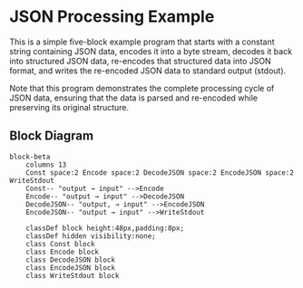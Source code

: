 # JSON Processing Example

This is a simple five-block example program that starts with a constant string
containing JSON data, encodes it into a byte stream, decodes it back into
structured JSON data, re-encodes that structured data into JSON format,
and writes the re-encoded JSON data to standard output (stdout).

Note that this program demonstrates the complete processing cycle of JSON data,
ensuring that the data is parsed and re-encoded while preserving its original
structure.

## Block Diagram

```mermaid
block-beta
    columns 13
    Const space:2 Encode space:2 DecodeJSON space:2 EncodeJSON space:2 WriteStdout
    Const-- "output → input" -->Encode
    Encode-- "output → input" -->DecodeJSON
    DecodeJSON-- "output, → input" -->EncodeJSON
    EncodeJSON-- "output → input" -->WriteStdout

    classDef block height:48px,padding:8px;
    classDef hidden visibility:none;
    class Const block
    class Encode block
    class DecodeJSON block
    class EncodeJSON block
    class WriteStdout block
```
